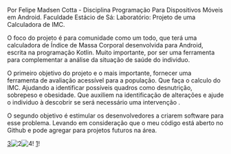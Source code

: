 Por Felipe Madsen Cotta  - Disciplina Programação Para Dispositivos Móveis em Android. Faculdade Estácio de Sá: Laboratório: Projeto de uma Calculadora de IMC.

O foco do projeto é para comunidade como um todo, que terá uma calculadora de Índice de Massa Corporal desenvolvida para Android, escrita na programação Kotlin. Muito importante, por ser uma ferramenta para complementar a análise da situação de saúde do individuo.

O primeiro objetivo do projeto e o mais importante, fornecer uma ferramenta de avaliação acessível para a população.  Que faça o calculo do IMC. Ajudando a identificar possíveis quadros como desnutrição, sobrepeso e obesidade. Que auxiliem na identificação de alterações e ajude o individuo à descobrir se será necessário uma intervenção .

O segundo objetivo é estimular os desenvolvedores a criarem software para esse problema.  Levando em consideração que o meu código está aberto no Github e pode agregar para projetos futuros na área.


[3](https://github.com/user-attachments/assets/330dca4c-2a52-4fa0-9c77-1d855a2e5711)![2](https://github.com/user-attachments/assets/306b80b8-dda1-4bd2-9c79-2908f506d1b8)![4](https://github.com/user-attachments/assets/3f6f63fa-9c20-40c2-ba4f-ac57cb2365f0)!
[1](https://github.com/user-attachments/assets/085697e3-e5fb-44a9-8cb6-63edc46eb0d2)!






